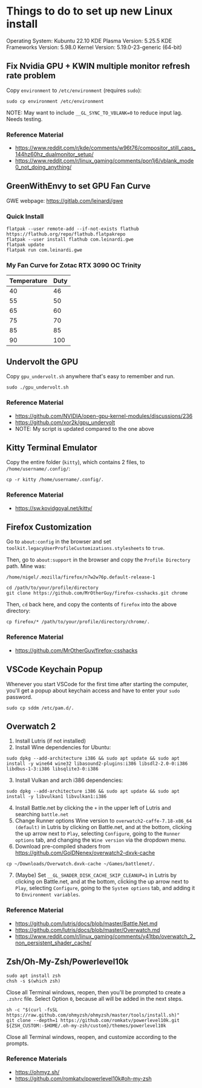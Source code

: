 # Things to do to set up new Linux install
Operating System: Kubuntu 22.10
KDE Plasma Version: 5.25.5
KDE Frameworks Version: 5.98.0
Kernel Version: 5.19.0-23-generic (64-bit)

## Fix Nvidia GPU + KWIN multiple monitor refresh rate problem
Copy `environment` to `/etc/environment` (requires `sudo`):

```
sudo cp environment /etc/environment
```

NOTE: May want to include `__GL_SYNC_TO_VBLANK=0` to reduce input lag. Needs testing. 

### Reference Material
- https://www.reddit.com/r/kde/comments/w96t76/compositor_still_caps_144hz60hz_dualmonitor_setup/
- https://www.reddit.com/r/linux_gaming/comments/pon1j6/vblank_mode0_not_doing_anything/

## GreenWithEnvy to set GPU Fan Curve
GWE webpage: https://gitlab.com/leinardi/gwe

### Quick Install
```
flatpak --user remote-add --if-not-exists flathub https://flathub.org/repo/flathub.flatpakrepo
flatpak --user install flathub com.leinardi.gwe
flatpak update
flatpak run com.leinardi.gwe
```

### My Fan Curve for Zotac RTX 3090 OC Trinity
| Temperature | Duty |
| ----------- | ---- |
| 40          | 46   |
| 55          | 50   |
| 65          | 60   |
| 75          | 70   |
| 85          | 85   |
| 90          | 100  |

## Undervolt the GPU
Copy `gpu_undervolt.sh` anywhere that's easy to remember and  run. 

```
sudo ./gpu_undervolt.sh
```

### Reference Material
- https://github.com/NVIDIA/open-gpu-kernel-modules/discussions/236
- https://github.com/xor2k/gpu_undervolt
- NOTE: My script is updated compared to the one above

## Kitty Terminal Emulator
Copy the entire folder (`kitty`), which contains 2 files, to `/home/username/.config/`:

```
cp -r kitty /home/username/.config/.
```

### Reference Material
- https://sw.kovidgoyal.net/kitty/

## Firefox Customization
Go to `about:config` in the browser and set `toolkit.legacyUserProfileCustomizations.stylesheets` to `true`. 

Then, go to `about:support` in the browser and copy the `Profile Directory` path. Mine was:

`/home/nigel/.mozilla/firefox/n7w2w76p.default-release-1`

```
cd /path/to/your/profile/directory
git clone https://github.com/MrOtherGuy/firefox-csshacks.git chrome
```

Then, `cd` back here, and copy the contents of `firefox` into the above directory:

```
cp firefox/* /path/to/your/profile/directory/chrome/.
```

### Reference Material
- https://github.com/MrOtherGuy/firefox-csshacks


## VSCode Keychain Popup
Whenever you start VSCode for the first time after starting the computer, you'll get a popup about keychain access and have to enter your `sudo` password. 

```
sudo cp sddm /etc/pam.d/.
```

## Overwatch 2
1. Install Lutris (if not installed)
2. Install Wine dependencies for Ubuntu:

```
sudo dpkg --add-architecture i386 && sudo apt update && sudo apt install -y wine64 wine32 libasound2-plugins:i386 libsdl2-2.0-0:i386 libdbus-1-3:i386 libsqlite3-0:i386
```

3. Install Vulkan and arch i386 dependencies:

```
sudo dpkg --add-architecture i386 && sudo apt update && sudo apt install -y libvulkan1 libvulkan1:i386
```

4. Install Battle.net by clicking the `+` in the upper left of Lutris and searching `battle.net`
5. Change Runner options Wine version to `overwatch2-caffe-7.18-x86_64 (default)` in Lutris by clicking on Battle.net, and at the bottom, clicking the up arrow next to `Play`, selecting `Configure`, going to the `Runner options` tab, and changing the `Wine version` via the dropdown menu.
6. Download pre-compiled shaders from https://github.com/GolDNenex/overwatch2-dxvk-cache

```
cp ~/Downloads/Overwatch.dxvk-cache ~/Games/battlenet/.
```

7. (Maybe) Set `__GL_SHADER_DISK_CACHE_SKIP_CLEANUP=1` in Lutris by clicking on Battle.net, and at the bottom, clicking the up arrow next to `Play`, selecting `Configure`, going to the `System options` tab, and adding it to `Environment variables`.

### Reference Material
- https://github.com/lutris/docs/blob/master/Battle.Net.md
- https://github.com/lutris/docs/blob/master/Overwatch.md
- https://www.reddit.com/r/linux_gaming/comments/y41tbp/overwatch_2_non_persistent_shader_cache/

## Zsh/Oh-My-Zsh/Powerlevel10k
```
sudo apt install zsh
chsh -s $(which zsh)
```

Close all Terminal windows, reopen, then you'll be prompted to create a `.zshrc` file. Select Option `0`, because all will be added in the next steps.

```
sh -c "$(curl -fsSL https://raw.github.com/ohmyzsh/ohmyzsh/master/tools/install.sh)"
git clone --depth=1 https://github.com/romkatv/powerlevel10k.git ${ZSH_CUSTOM:-$HOME/.oh-my-zsh/custom}/themes/powerlevel10k
```

Close all Terminal windows, reopen, and customize according to the prompts. 

### Reference Materials
- https://ohmyz.sh/
- https://github.com/romkatv/powerlevel10k#oh-my-zsh